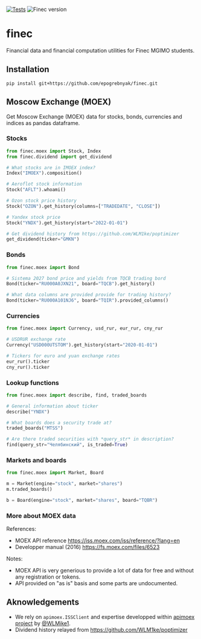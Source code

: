 [![Tests](https://github.com/epogrebnyak/finec/actions/workflows/.pytest.yml/badge.svg)](https://github.com/epogrebnyak/finec/actions/workflows/.pytest.yml)
![Finec version](https://badgen.net/pypi/v/finec)

# finec

Financial data and financial computation utilities for Finec MGIMO students.

## Installation

```console
pip install git+https://github.com/epogrebnyak/finec.git
```

## Moscow Exchange (MOEX)

Get Moscow Exchange (MOEX) data for stocks, bonds, currencies and indices as pandas dataframe. 

### Stocks

```python
from finec.moex import Stock, Index
from finec.dividend import get_dividend

# What stocks are in IMOEX index? 
Index("IMOEX").composition()

# Aeroflot stock information
Stock("AFLT").whoami()

# Ozon stock price history
Stock("OZON").get_history(columns=["TRADEDATE", "CLOSE"])

# Yandex stock price
Stock("YNDX").get_history(start="2022-01-01")

# Get dividend history from https://github.com/WLM1ke/poptimizer
get_dividend(ticker="GMKN")
```

### Bonds

```python 
from finec.moex import Bond

# Sistema 2027 bond price and yields from TQCB trading bord
Bond(ticker="RU000A0JXN21", board="TQCB").get_history()

# What data columns are provided provide for trading history?
Bond(ticker="RU000A101NJ6", board="TQIR").provided_columns()
```

### Currencies

```python
from finec.moex import Currency, usd_rur, eur_rur, cny_rur 

# USDRUR exchange rate
Currency("USD000UTSTOM").get_history(start="2020-01-01")

# Tickers for euro and yuan exchange rates
eur_rur().ticker
cny_rur().ticker
```

### Lookup functions

```python 
from finec.moex import describe, find, traded_boards

# General information about ticker
describe("YNDX")  

# What boards does a security trade at?
traded_boards("MTSS")

# Are there traded securities with *query_str* in description?
find(query_str="Челябинский", is_traded=True)
```

### Markets and boards

```python 
from finec.moex import Market, Board

m = Market(engine="stock", market="shares")
m.traded_boards()

b = Board(engine="stock", market="shares", board="TQBR")
```

### More about MOEX data

References:

- MOEX API reference <https://iss.moex.com/iss/reference/?lang=en>
- Developper manual (2016) <https://fs.moex.com/files/6523>

Notes: 

- MOEX API is very generious to provide a lot of data for free and without any registration or tokens. 
- API provided on "as is" basis and some parts are undocumented.


## Aknowledgements

- We rely on `apimoex.ISSClient` and expertise developped within [apimoex project](https://github.com/WLM1ke/apimoex) by [@WLMike1](https://github.com/WLM1ke).
- Dividend history relayed from <https://github.com/WLM1ke/poptimizer>
